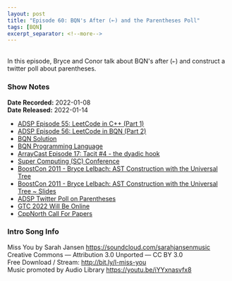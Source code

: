 ```yaml
---
layout: post
title: "Episode 60: BQN's After (⟜) and the Parentheses Poll"
tags: [BQN]
excerpt_separator: <!--more-->
---
```


<div id="buzzsprout-player-9886048"></div><script src="https://www.buzzsprout.com/1501960/9886048-episode-60-conor-forgot-a-parenthesis.js?container_id=buzzsprout-player-9886048&player=small" type="text/javascript" charset="utf-8"></script>

<br>In this episode, Bryce and Conor talk about BQN's after (`⟜`) and construct a twitter poll about parentheses.

<!--more-->

### Show Notes

**Date Recorded:** 2022-01-08 <br>
**Date Released:** 2022-01-14

* [ADSP Episode 55: LeetCode in C++ (Part 1)](https://adspthepodcast.com/2021/12/10/Episode-55.html)
* [ADSP Episode 56: LeetCode in BQN (Part 2)](https://adspthepodcast.com/2021/12/17/Episode-56.html)
* [BQN Solution](https://github.com/codereport/LeetCode/blob/master/0269_Problem_1.bqn)
* [BQN Programming Language](https://mlochbaum.github.io/BQN/)
* [ArrayCast Episode 17: Tacit #4 - the dyadic hook](https://www.arraycast.com/episodes/episode17-tacit4-the-dyadic-hook)
* [Super Computing (SC) Conference](https://dl.acm.org/conference/sc)
* [BoostCon 2011 - Bryce Lelbach: AST Construction with the Universal Tree](https://www.youtube.com/watch?v=-gjXjYfcXWk)
* [BoostCon 2011 - Bryce Lelbach: AST Construction with the Universal Tree ~ Slides](https://github.com/boostcon/2011_presentations/raw/master/fri/utree_talk.pdf)
* [ADSP Twitter Poll on Parentheses](https://twitter.com/adspthepodcast/status/1479843258520018949?s=20)
* [GTC 2022 Will Be Online](https://www.nvidia.com/gtc/)
* [CppNorth Call For Papers](https://cppnorth.ca/news-cfp.html)

### Intro Song Info

Miss You by Sarah Jansen https://soundcloud.com/sarahjansenmusic<br>
Creative Commons — Attribution 3.0 Unported — CC BY 3.0<br>
Free Download / Stream: http://bit.ly/l-miss-you<br>
Music promoted by Audio Library https://youtu.be/iYYxnasvfx8<br>